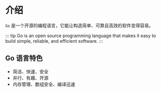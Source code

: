 # 介绍

`Go` 是一个开源的编程语言，它能让构造简单、可靠且高效的软件变得容易。

::: tip
Go is an open source programming language that makes it easy to build simple, reliable, and efficient software.
:::

## Go 语言特色

- 简洁、快速、安全
- 并行、有趣、开源
- 内存管理、数组安全、编译迅速

